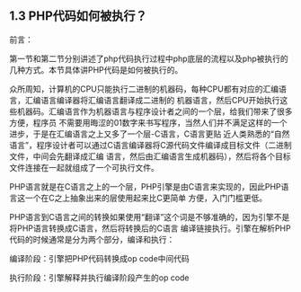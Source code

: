 1.3 PHP代码如何被执行？
-------------
前言：

第一节和第二节分别讲述了php代码执行过程中php底层的流程以及php被执行的几种方式。本节具体讲PHP代码是如何被执行的。

众所周知，计算机的CPU只能执行二进制的机器码，每种CPU都有对应的汇编语言，汇编语言编译器将汇编语言翻译成二进制的
机器语言，然后CPU开始执行这些机器码。汇编语言作为机器语言与程序设计者之间的一个层，给我们带来了很多方便，程序员
不需要用晦涩的01数字来书写程序，当然人们并不满足这样的一个进步，于是在汇编语言之上又多了一个层-C语言，C语言更贴
近人类熟悉的“自然语言”，程序设计者可以通过C语言编译器将C源代码文件编译成目标文件（二进制文件，中间会先翻译成汇编
语言，然后由汇编语言生成机器码），然后将各个目标文件连接在一起就组成了一个可执行文件。 

PHP语言就是在C语言之上的一个层，PHP引擎是由C语言来实现的，因此PHP语言这一个在C之上抽象出来的层使用起来比C更简单
方便，入门门槛更低。

PHP语言到C语言之间的转换如果使用“翻译”这个词是不够准确的，因为引擎不是将PHP语言转换成C语言，然后将转换后的C语言
编译链接执行。引擎在解析PHP代码的时候通常是分为两个部分，编译和执行：

编译阶段：引擎把PHP代码转换成op code中间代码

执行阶段：引擎解释并执行编译阶段产生的op code
